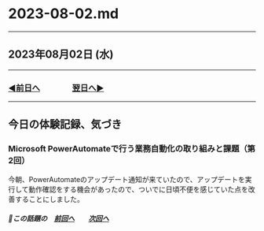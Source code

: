 # 2023-08-02.md

---

## 2023年08月02日 (水)

---

### [◀️前日へ](https://github.com/yuasys/chatty-journal/blob/main/2023/08/2023-08-01.md)&emsp;&emsp;&emsp;&emsp;[翌日へ▶️](https://github.com/yuasys/chatty-journal/blob/main/2023/08/2023-08-03.md)

---

## 今日の体験記録、気づき

### Microsoft PowerAutomateで行う業務自動化の取り組みと課題（第2回）

今朝、PowerAutomateのアップデート通知が来ていたので、アップデートを実行して動作確認をする機会があったので、ついでに日頃不便を感じていた点を改善することにしました。


##### 📌この話題の&emsp;[前回へ](https://github.com/yuasys/chatty-journal/blob/main/2023/08/2023-08-01.md#microsoft-power-automate%E3%81%A7%E3%81%8A%E8%A1%8C%E3%81%86%E6%A5%AD%E5%8B%99%E8%87%AA%E5%8B%95%E5%8C%96%E3%81%AE%E8%AA%B2%E9%A1%8C)&emsp;&emsp;[次回へ](https://github.com/yuasys/chatty-journal/blob/main/2023/08/2023-08-02.md#microsoft-powerautomate%E3%81%A7%E8%A1%8C%E3%81%86%E6%A5%AD%E5%8B%99%E8%87%AA%E5%8B%95%E5%8C%96%E3%81%AE%E5%8F%96%E3%82%8A%E7%B5%84%E3%81%BF%E3%81%A8%E8%AA%B2%E9%A1%8C%E7%AC%AC2%E5%9B%9E)
